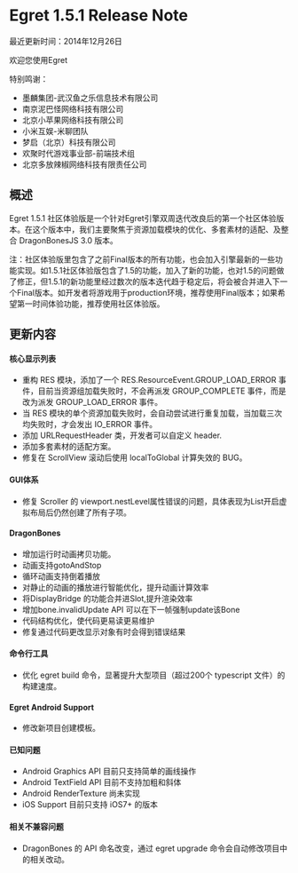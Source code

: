 Egret 1.5.1 Release Note
===============================


最近更新时间：2014年12月26日


欢迎您使用Egret

特别鸣谢：

* 墨麟集团-武汉鱼之乐信息技术有限公司
* 南京泥巴怪网络科技有限公司
* 北京小苹果网络科技有限公司
* 小米互娱-米聊团队
* 梦启（北京）科技有限公司
* 欢聚时代游戏事业部-前端技术组
* 北京多放辣椒网络科技有限责任公司

## 概述

Egret 1.5.1 社区体验版是一个针对Egret引擎双周迭代改良后的第一个社区体验版本。在这个版本中，我们主要聚焦于资源加载模块的优化、多套素材的适配、及整合 DragonBonesJS 3.0 版本。

注：社区体验版里包含了之前Final版本的所有功能，也会加入引擎最新的一些功能实现。如1.5.1社区体验版包含了1.5的功能，加入了新的功能，也对1.5的问题做了修正，但1.5.1的新功能里经过数次的版本迭代趋于稳定后，将会被合并进入下一个Final版本。如开发者将游戏用于production环境，推荐使用Final版本；如果希望第一时间体验功能，推荐使用社区体验版。

## 更新内容


#### 核心显示列表

* 重构 RES 模块，添加了一个 RES.ResourceEvent.GROUP_LOAD_ERROR 事件，目前当资源组加载失败时，不会再派发 GROUP_COMPLETE 事件，而是改为派发 GROUP_LOAD_ERROR 事件。
* 当 RES 模块的单个资源加载失败时，会自动尝试进行重复加载，当加载三次均失败时，才会发出 IO_ERROR 事件。
* 添加 URLRequestHeader 类，开发者可以自定义 header.
* 添加多套素材的适配方案。
* 修复在 ScrollView 滚动后使用 localToGlobal 计算失效的 BUG。



#### GUI体系

* 修复 Scroller 的 viewport.nestLevel属性错误的问题，具体表现为List开启虚拟布局后仍然创建了所有子项。

#### DragonBones

* 增加运行时动画拷贝功能。
* 动画支持gotoAndStop
* 循环动画支持倒着播放
* 对静止的动画的播放进行智能优化，提升动画计算效率
* 将DisplayBridge 的功能合并进Slot,提升渲染效率
* 增加bone.invalidUpdate API 可以在下一帧强制update该Bone
* 代码结构优化，使代码更易读更易维护
* 修复通过代码更改显示对象有时会得到错误结果

#### 命令行工具

* 优化 egret build 命令，显著提升大型项目（超过200个 typescript 文件）的构建速度。

#### Egret Android Support

* 修改新项目创建模板。



#### 已知问题

* Android Graphics API 目前只支持简单的画线操作
* Android TextField API 目前不支持加粗和斜体
* Android RenderTexture 尚未实现
* iOS Support 目前只支持 iOS7+ 的版本



#### 相关不兼容问题

* DragonBones 的 API 命名改变，通过 egret upgrade 命令会自动修改项目中的相关改动。
